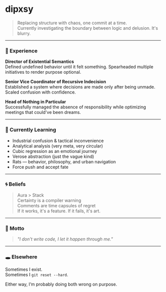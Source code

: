 # dipxsy

> Replacing structure with chaos, one commit at a time.  
> Currently investigating the boundary between logic and delusion. It's blurry.

---

### 🧠 Experience

**Director of Existential Semantics**  
Defined undefined behavior until it felt something. Spearheaded multiple initiatives to render purpose optional.

**Senior Vice Coordinator of Recursive Indecision**  
Established a system where decisions are made only after being unmade. Scaled confusion with confidence.

**Head of Nothing in Particular**  
Successfully managed the absence of responsibility while optimizing meetings that could've been dreams.

---

### 📖 Currently Learning

- Industrial confusion & tactical inconvenience
- Analytical analysis (very meta, very circular)
- Cubic regression as an emotional journey
- Verose abstraction (just the vague kind)
- Rats — behavior, philosophy, and urban navigation
- Force push and accept fate

---

### 🌀 Beliefs

> Aura > Stack  
> Certainty is a compiler warning  
> Comments are time capsules of regret  
> If it works, it's a feature. If it fails, it's art.

---

### 🧘 Motto

> *"I don’t write code, I let it happen through me."*

---

### 🕳️ Elsewhere

Sometimes I exist.  
Sometimes I `git reset --hard`.

Either way, I’m probably doing both wrong on purpose.
